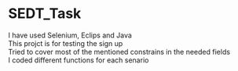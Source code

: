 # SEDT_Task
I have used Selenium, Eclips and Java
<br> This projct is for testing the sign up
<br> Tried to cover most of the mentioned constrains in the needed fields
<br> I coded different functions for each senario 

